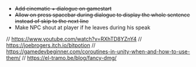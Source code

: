 - ~~Add cinematic + dialogue on gamestart~~
- ~~Allow on press spacebar during dialogue to display the whole sentence instead of skip to the next line~~
- Make NPC shout at player if he leaves during his speak


// https://www.youtube.com/watch?v=RXhTD8YZnY4
// https://joebrogers.itch.io/bitpotion
// https://gamedevbeginner.com/coroutines-in-unity-when-and-how-to-use-them/
// https://el-tramo.be/blog/fancy-dmg/